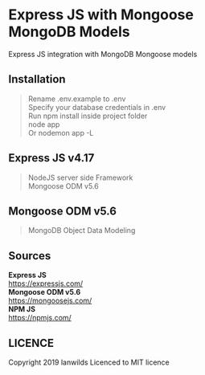 # Express JS with Mongoose MongoDB Models
Express JS integration with MongoDB Mongoose models


## Installation
> Rename .env.example to .env <br>
> Specify your database credentials in .env <br>
> Run npm install inside project folder<br>
> node app<br> Or
> nodemon app -L

## Express JS v4.17
> NodeJS server side Framework<br>
> Mongoose ODM v5.6<br>
## Mongoose ODM v5.6
> MongoDB Object Data Modeling <br>

## Sources
 **Express JS**<br>
  https://expressjs.com/<br>
 **Mongoose ODM v5.6**<br>
  https://mongoosejs.com/<br>
  **NPM JS**<br>
   https://npmjs.com/<br>
## LICENCE
Copyright 2019 lanwilds Licenced to MIT licence

